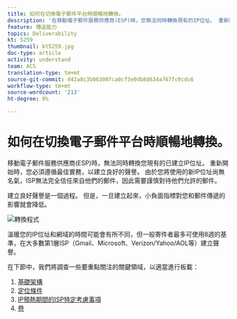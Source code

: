 ```yaml
---
title: 如何在切換電子郵件平台時順暢地轉換。
description: '在移動電子郵件服務供應商(ESP)時，您無法同時轉換現有的IP位址。 重新開始時，您必須遵循最佳實務，以建立良好的聲譽。 '
feature: 傳送能力
topics: Deliverability
kt: 5259
thumbnail: kt5259.jpg
doc-type: article
activity: understand
team: ACS
translation-type: tm+mt
source-git-commit: d42a8c3b06308fca0cf3e9db8d634a767fc0cdc6
workflow-type: tm+mt
source-wordcount: '213'
ht-degree: 0%

---
```



# 如何在切換電子郵件平台時順暢地轉換。

移動電子郵件服務供應商(ESP)時，無法同時轉換您現有的已建立IP位址。 重新開始時，您必須遵循最佳實務，以建立良好的聲譽。 由於您將使用的新IP位址尚無名氣，ISP無法完全信任來自他們的郵件，因此需要謹慎對待他們允許的郵件。

建立良好聲譽是一個過程。 但是，一旦建立起來，小負面指標對您和郵件傳遞的影響就會降低。

![轉換程式](../assets/transition-process.png)

溫暖您的IP位址和網域的時間可能會有所不同，但一般寄件者最多可使用8週的基準，在大多數第1層ISP（Gmail、Microsoft、Verizon/Yahoo/AOL等）建立聲譽。

在下節中，我們將調查一些要重點關注的關鍵領域，以適當進行板載：

1. [基礎架構](/help/transition-process/infrastructure.md)
2. [定位條件](/help/transition-process/targeting-criteria.md)
3. [IP預熱期間的ISP特定考慮事項](/help/transition-process/isp-specific-considerations-during-ip-warming.md)
4. [卷](/help/transition-process/volume.md)
